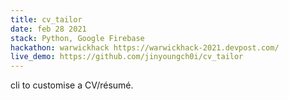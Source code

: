 ```yaml
---
title: cv_tailor
date: feb 28 2021
stack: Python, Google Firebase
hackathon: warwickhack https://warwickhack-2021.devpost.com/
live_demo: https://github.com/jinyoungch0i/cv_tailor
---
```


cli to customise a CV/résumé.
